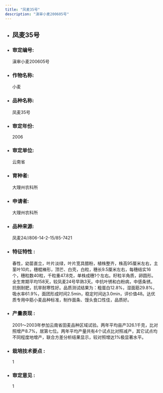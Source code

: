 ```yaml
---
title: "凤麦35号"
description: "滇审小麦200605号"
---
```

* ## 凤麦35号
* ###  审定编号:  
   滇审小麦200605号

*  ### 作物名称:  
   小麦

*   ###  品种名称: 
    凤麦35号

*   ### 审定年份: 
    2006

*   ### 审定单位:  
    云南省

*   ### 育种者:  
    大理州农科所

*   ### 申请者:  
    大理州农科所

*   ### 品种来源:  
    凤麦24//806-14-2-15/85-7421

*   ### 特征特性 : 
    春性，幼苗直立，叶片淡绿，叶片宽具腊粉，植株整齐，株高95厘米左右，主茎叶10片。穗棍棒形，顶芒、白壳，白粒，穗长9.5厘米左右，每穗结实16个，穗粒数40粒，千粒重47.8克，单株成穗1个左右。籽粒半角质，卵圆形。全生育期平均158天，较凤麦24号早熟3天。中抗叶锈和白粉病，中感条锈。抗倒耐肥，抗旱耐寒性好。品质测试结果为：粗蛋白12.8%，湿面筋29.8%，吸水率61.9%，面团形成时间2.5min，稳定时间达3.0min，评价值48。达优质专用中筋小麦品种标准，制作面条、馒头食口性佳，品质好。

*   ### 产量表现 : 
    2001～2003年参加云南省田麦品种区域试验。两年平均亩产326.1千克，比对照增产8.7%，居第七位。两年平均产量共有4个试点比对照减产，其它试点均不同程度地增产，联合方差分析结果显示，较对照增达1%极显著水平。

*   ### 栽培技术要点 : 
    1

*   ### 审定意见 : 
    1
